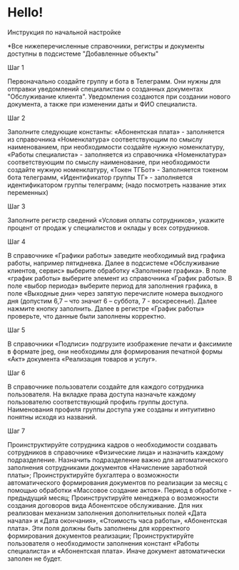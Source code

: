# Hello!

Инструкция по начальной настройке

*Все нижеперечисленные справочники, регистры и документы доступны в подсистеме "Добавленные объекты"

Шаг 1

Первоначально создайте группу и бота в Телеграмм. Они нужны для отправки уведомлений специалистам о созданных документах "Обслуживание клиента". Уведомления создаются при создании нового документа, а также при изменении даты и ФИО специалиста.

Шаг 2

Заполните следующие константы: «Абонентская плата» - заполняется из справочника «Номенклатура» соответствующим по смыслу наименованием, при необходимости создайте нужную номенклатуру, «Работы специалиста» - заполняется из справочника «Номенклатура» соответствующим по смыслу наименование, при необходимости создайте нужную номенклатуру, «Токен ТГБот» - Заполняется токеном бота телеграмм, «Идентификатор группы ТГ» - заполняется идентификатором группы телеграмм;  (надо посмотреть название этих переменных)

Шаг 3

Заполните регистр сведений «Условия оплаты сотрудников», укажите процент от продаж у специалистов и оклады у всех сотрудников.

Шаг 4

В справочнике «Графики работы» заведите необходимый вид графика работы, например пятидневка. Далее в подсистеме «Обслуживание клиентов, сервис» выберите обработку «Заполнение графика». В поле «график работы» выберите элемент из справочника «График работы». В поле «выбор периода» выберите период для заполнения графика, в поле «Выходные дни» через запятую перечислите номера выходного дня (допустим 6,7 – что значит 6 – суббота, 7 - воскресенье). Далее нажмите кнопку заполнить. Далее в регистре «График работы» проверьте, что данные были заполнены корректно. 

Шаг 5

В справочники «Подписи» подгрузите изображение печати и факсимиле в формате jpeg, они необходимы для формирования печатной формы «Акт» документа «Реализация товаров и услуг».

Шаг 6

В справочнике пользователи создайте для каждого сотрудника пользователя. На вкладке права доступа назначьте каждому пользователю соответствующий профиль группы доступа. Наименования профиля группы доступа уже созданы и интуитивно понятны исходя из названий.

Шаг 7

Проинструктируйте сотрудника кадров о необходимости создавать сотрудников в справочнике «Физические лица» и назначить каждому подразделение. Назначить подразделение важно для автоматического заполнения сотрудниками документов «Начисление заработной платы»;
Проинструктируйте бухгалтера о возможности автоматического формирования документов по реализации за месяц с помощью обработки «Массовое создание актов». Период в обработке - предыдущий месяц;
Проинструктируйте менеджера о возможности создания договоров вида Абонентское обслуживание. Для них реализован механизм заполнения дополнительных полей «Дата начала» и «Дата окончания», «Стоимость часа работы», «Абонентская плата». Эти поля должны быть заполнены для корректного формирования документов реализации;
Проинструктируйте пользователя о необходимости заполнения констант «Работы специалиста» и «Абонентская плата». Иначе документ автоматически заполен не будет.
